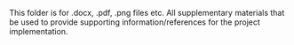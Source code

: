 This folder is for .docx, .pdf, .png files etc. All supplementary materials that be used to provide supporting information/references for the project implementation.
